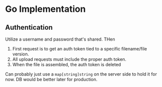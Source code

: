 # Go Implementation

## Authentication

Utilize a username and password that's shared. THen
1. First request is to get an auth token tied to a specific filename/file version.
2. All upload requests must include the proper auth token.
3. When the file is assembled, the auth token is deleted

Can probably just use a `map[string]string` on the server side to hold it
for now. DB would be better later for production.